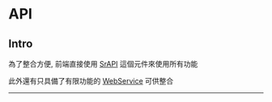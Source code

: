 
# API

## Intro

為了整合方便, 前端直接使用 [SrAPI](https://github.com/Org08/sdb-nexus/tree/master/docs/API/SrAPI) 這個元件來使用所有功能

此外還有只具備了有限功能的 [WebService](https://github.com/Org08/sdb-nexus/blob/master/docs/API/WebService.md) 可供整合


---
